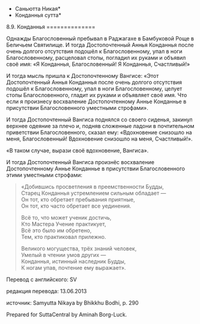 * Саньютта Никая*
* Конданнья сутта*

8\.9\. Конданнья
\=\=\=\=\=\=\=\=\=\=\=\=\=\=

Однажды Благословенный пребывал в Раджагахе в Бамбуковой Роще в Беличьем Святилище\. И тогда Достопочтенный Аннья Конданнья после очень долгого отсутствия подошёл к Благословенному, упал в ноги Благословенному, расцеловал стопы, погладил их руками и объявил своё имя: «Я Конданнья, Благословенный\! Я Конданнья, Счастливый\!»

И тогда мысль пришла к Достопочтенному Вангисе: «Этот Достопочтенный Аннья Конданнья после очень долгого отсутствия подошёл к Благословенному, упал в ноги Благословенному, целует стопы Благословенного, гладит их руками и объявляет своё имя\. Что если я произнесу восхваление Достопочтенному Аннье Конданнье в присутствии Благословенного уместными строфами»\.

И тогда Достопочтенный Вангиса поднялся со своего сиденья, закинул верхнее одеяние за плечо и, подняв сложенные ладони в почтительном приветствии Благословенного, сказал ему: «Вдохновение снизошло на меня, Благословенный\! Вдохновение снизошло на меня, Счастливый\!»\.

«В таком случае, вырази своё вдохновение, Вангиса»\.

И тогда Достопочтенный Вангиса произнёс восхваление Достопочтенному Аннье Конданнье в присутствии Благословенного этими уместными строфами:

> «Добившись просветления в преемственности Будды,  
> Старец Конданнья устремлением сильным обладает —  
> Он тот, кто обретает пребывания приятные,  
> Он тот, кто часто обретает все уединения\.  
>   
> Всё то, что может ученик достичь,  
> Кто Мастера Учение практикует,  
> Всё это было им обретено,  
> Тем, кто практиковал прилежно\.  
>   
> Великого могущества, трёх знаний человек,  
> Умелый в чтении умов других —  
> Конданнья, истинный наследник Будды,  
> К ногам упав, почтение ему выражает»\.

Перевод с английского: SV

редакция перевода: 13\.06\.2013

источник: Samyutta Nikaya by Bhikkhu Bodhi, p\. 290

Prepared for SuttaCentral by Aminah Borg\-Luck\.